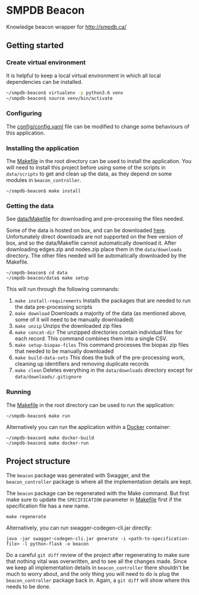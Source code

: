 # SMPDB Beacon

Knowledge beacon wrapper for http://smpdb.ca/

## Getting started

### Create virtual environment

It is helpful to keep a local virtual environment in which all local dependencies can be installed.

```sh
~/smpdb-beacon$ virtualenv -p python3.6 venv
~/smpdb-beacon$ source venv/bin/activate
```

### Configuring

The [config/config.yaml](config/config.yaml) file can be modified to change some behaviours of this application.

### Installing the application

The [Makefile](Makefile) in the root directory can be used to install the application. You will need to install this project before using some of the scripts in `data/scripts` to get and clean up the data, as they depend on some modules in `beacon_controller`.

```shell
~/smpdb-beacon$ make install
```

### Getting the data

See [data/Makefile](data/Makefile) for downloading and pre-processing the files needed.

Some of the data is hosted on box, and can be downloaded [here](https://app.box.com/s/5xq1a7bibcp49vbn6xv0o4f1sl6x4w0d). Unfortunately direct downloads are not supported on the free version of box, and so the data/Makefile cannot automatically download it. After downloading edges.zip and nodes.zip place them in the `data/downloads` directory. The other files needed will be automatically downloaded by the Makefile.

```shell
~/smpdb-beacon$ cd data
~/smpdb-beacon/data$ make setup
```

This will run through the following commands:

1. `make install-requirements`
Installs the packages that are needed to run the data pre-processing scripts
2. `make download`
Downloads a majority of the data (as mentioned above, some of it will need to be manually downloaded)
3. `make unzip`
Unzips the downloaded zip files
4. `make concat-dir`
The unzipped directories contain individual files for each record. This command combines them into a single CSV.
5. `make setup-biopax-files`
This command processes the biopax zip files that needed to be manually downloaded
6. `make build-data-sets`
This does the bulk of the pre-processing work, cleaning up identifiers and removing duplicate records
7. `make clean`
Deletes everything in the `data/downloads` directory except for `data/downloads/.gitignore`

### Running

The [Makefile](Makefile) in the root directory can be used to run the application:

```shell
~/smpdb-beacon$ make run
```

Alternatively you can run the application within a [Docker](https://docs.docker.com/engine/installation/) container:

```shell
~/smpdb-beacon$ make docker-build
~/smpdb-beacon$ make docker-run
```

## Project structure


The `beacon` package was generated with Swagger, and the `beacon_controller` package is where all the implementation details are kept.

The `beacon` package can be regenerated with the Make command. But first make sure to update the `SPECIFICATION` parameter in [Makefile](Makefile) first if the specification file has a new name.

```
make regenerate
```

Alternatively, you can run swagger-codegen-cli.jar directly:

```
java -jar swagger-codegen-cli.jar generate -i <path-to-specification-file> -l python-flask -o beacon
```

Do a careful `git diff` review of the project after regenerating to make sure that nothing vital was overwritten, and to see all the changes made. Since we keep all implementation details in `beacon_controller` there shouldn't be much to worry about, and the only thing you will need to do is plug the `beacon_controller` package back in. Again, a `git diff` will show where this needs to be done.
